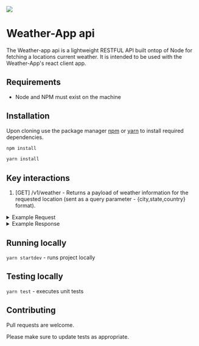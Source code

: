 ![](https://media.giphy.com/media/dWLREYF83ciQg/giphy.gif)

# Weather-App api

The Weather-app api is a lightweight RESTFUL API built ontop of Node for fetching a locations current weather. It is intended to be used with the Weather-App's react client app.

## Requirements

- Node and NPM must exist on the machine

## Installation

Upon cloning use the package manager [npm](https://www.npmjs.com/get-npm) or [yarn](https://yarnpkg.com/) to install required dependencies.

```bash
npm install
```

```bash
yarn install
```

## Key interactions

1. [GET] /v1/weather - Returns a payload of weather information for the requested location (sent as a query parameter - {city,state,country} format).

<details>
<summary>Example Request</summary>
```bash
curl --location --request GET 'http://localhost:8000/v1/weather?location=Tacoma,WA,USA'
```
</details>

<details>
<summary>Example Response</summary>
```json
{
  "body": {
    "weatherTitle": "Clear",
    "weatherDescription": "clear sky",
    "temp": 48.58,
    "tempMin": 46,
    "tempMax": 51.01,
    "humidity": 71,
    "wind": 3.44
  }
}
```
</details>

## Running locally
`yarn startdev` - runs project locally

## Testing locally
`yarn test` - executes unit tests

## Contributing
Pull requests are welcome.

Please make sure to update tests as appropriate.
